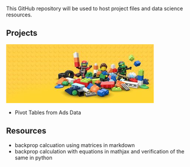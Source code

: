 This GitHub repository will be used to host project files and data science resources.

## Projects

![alt text](images/lego-bricks.jpeg "Exploring 67 years of lego")

- Pivot Tables from Ads Data

## Resources

- backprop calcuation using matrices in markdown
- backprop calculation with equations in mathjax and verification of the same in python

